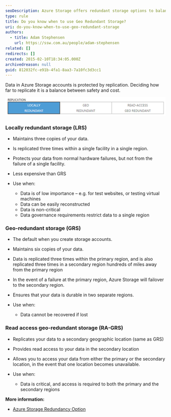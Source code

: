 ```yaml
---
seoDescription: Azure Storage offers redundant storage options to balance safety and cost. Choose between Locally Redundant Storage (LRS), Geo-Redundant Storage (GRS), or Read Access Geo-Redundant Storage (RA-GRS) based on data importance, recovery requirements, and governance needs.
type: rule
title: Do you know when to use Geo Redundant Storage?
uri: do-you-know-when-to-use-geo-redundant-storage
authors:
  - title: Adam Stephensen
    url: https://ssw.com.au/people/adam-stephensen
related: []
redirects: []
created: 2015-02-10T18:34:05.000Z
archivedreason: null
guid: 812032fc-e91b-4fa1-8aa3-7a10fc3d3cc1
---
```


Data in Azure Storage accounts is protected by replication. Deciding how far to replicate it is a balance between safety and cost.

![Figure: It is important to balance safety and pricing when choosing the right replication strategy for Azure Storage Accounts](azure-graphic.jpg)

<!--endintro-->

### Locally redundant storage (LRS)

- Maintains three copies of your data.
- Is replicated three times within a single facility in a single region.
- Protects your data from normal hardware failures, but not from the failure of a single facility.
- Less expensive than GRS
- Use when:

  - Data is of low importance – e.g. for test websites, or testing virtual machines
  - Data can be easily reconstructed
  - Data is non-critical
  - Data governance requirements restrict data to a single region

### Geo-redundant storage (GRS)

- The default when you create storage accounts.
- Maintains six copies of your data.
- Data is replicated three times within the primary region, and is also replicated three times in a secondary region hundreds of miles away from the primary region
- In the event of a failure at the primary region, Azure Storage will failover to the secondary region.
- Ensures that your data is durable in two separate regions.
- Use when:

  - Data cannot be recovered if lost

### Read access geo-redundant storage (RA-GRS)

- Replicates your data to a secondary geographic location (same as GRS)
- Provides read access to your data in the secondary location
- Allows you to access your data from either the primary or the secondary location, in the event that one location becomes unavailable.
- Use when:

  - Data is critical, and access is required to both the primary and the secondary regions

**More information:**

- [Azure Storage Redundancy Option](https://learn.microsoft.com/en-us/azure/storage/common/storage-redundancy)
